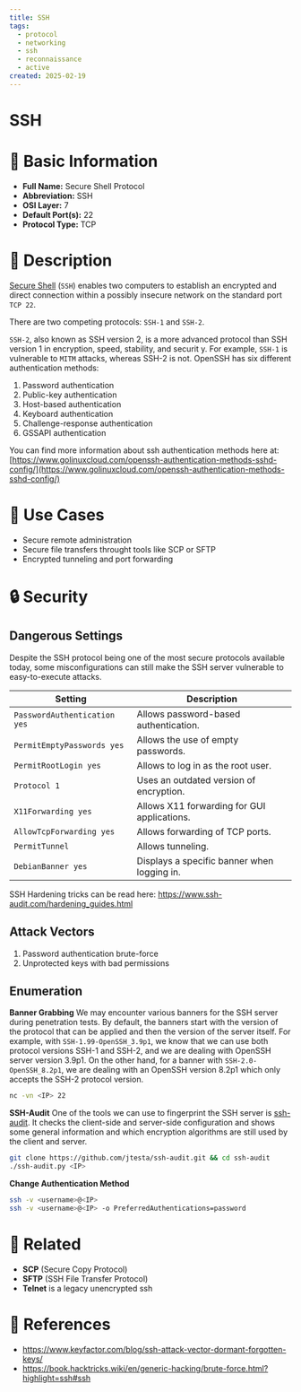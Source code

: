```yaml
---
title: SSH
tags:
  - protocol
  - networking
  - ssh
  - reconnaissance
  - active
created: 2025-02-19
---
```


# SSH

# 📌 Basic Information
- **Full Name:** Secure Shell Protocol
- **Abbreviation:** SSH
- **OSI Layer:** 7
- **Default Port(s):** 22
- **Protocol Type:** TCP

# 🔎 Description
[Secure Shell](https://en.wikipedia.org/wiki/Secure_Shell) (`SSH`) enables two computers to establish an encrypted and direct connection within a possibly insecure network on the standard port `TCP 22`. 

There are two competing protocols: `SSH-1` and `SSH-2`.

`SSH-2`, also known as SSH version 2, is a more advanced protocol than SSH version 1 in encryption, speed, stability, and securit y. For example, `SSH-1` is vulnerable to `MITM` attacks, whereas SSH-2 is not. OpenSSH has six different authentication methods:
1. Password authentication
2. Public-key authentication
3. Host-based authentication
4. Keyboard authentication
5. Challenge-response authentication
6. GSSAPI authentication

You can find more information about ssh authentication methods here at: [https://www.golinuxcloud.com/openssh-authentication-methods-sshd-config/](https://www.golinuxcloud.com/openssh-authentication-methods-sshd-config/)

# 📡 Use Cases
- Secure remote administration
- Secure file transfers throught tools like SCP or SFTP
- Encrypted tunneling and port forwarding

# 🔒 Security
## Dangerous Settings
Despite the SSH protocol being one of the most secure protocols available today, some misconfigurations can still make the SSH server vulnerable to easy-to-execute attacks.

| **Setting**                  | **Description**                             |
| ---------------------------- | ------------------------------------------- |
| `PasswordAuthentication yes` | Allows password-based authentication.       |
| `PermitEmptyPasswords yes`   | Allows the use of empty passwords.          |
| `PermitRootLogin yes`        | Allows to log in as the root user.          |
| `Protocol 1`                 | Uses an outdated version of encryption.     |
| `X11Forwarding yes`          | Allows X11 forwarding for GUI applications. |
| `AllowTcpForwarding yes`     | Allows forwarding of TCP ports.             |
| `PermitTunnel`               | Allows tunneling.                           |
| `DebianBanner yes`           | Displays a specific banner when logging in. |

SSH Hardening tricks can be read here:
https://www.ssh-audit.com/hardening_guides.html

## Attack Vectors
1. Password authentication brute-force
2. Unprotected keys with bad permissions
## Enumeration
**Banner Grabbing**
We may encounter various banners for the SSH server during penetration tests. By default, the banners start with the version of the protocol that can be applied and then the version of the server itself. For example, with `SSH-1.99-OpenSSH_3.9p1`, we know that we can use both protocol versions SSH-1 and SSH-2, and we are dealing with OpenSSH server version 3.9p1. On the other hand, for a banner with `SSH-2.0-OpenSSH_8.2p1`, we are dealing with an OpenSSH version 8.2p1 which only accepts the SSH-2 protocol version.
```bash
nc -vn <IP> 22
```

**SSH-Audit**
 One of the tools we can use to fingerprint the SSH server is [ssh-audit](https://github.com/jtesta/ssh-audit).
 It checks the client-side and server-side configuration and shows some general information and which encryption algorithms are still used by the client and server.
```bash
git clone https://github.com/jtesta/ssh-audit.git && cd ssh-audit
./ssh-audit.py <IP>
```

**Change Authentication Method**
```bash
ssh -v <username>@<IP>
ssh -v <username>@<IP> -o PreferredAuthentications=password
```

# 🔗 Related
- **SCP** (Secure Copy Protocol)
- **SFTP** (SSH File Transfer Protocol)
- **Telnet** is a legacy unencrypted ssh

# 📜 References
- https://www.keyfactor.com/blog/ssh-attack-vector-dormant-forgotten-keys/
- https://book.hacktricks.wiki/en/generic-hacking/brute-force.html?highlight=ssh#ssh

